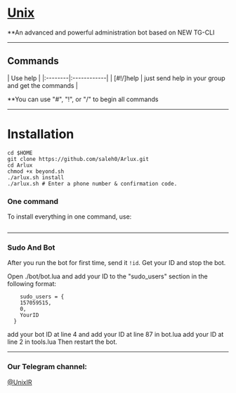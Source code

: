 # [Unix](https://telegram.me/UnixIR)

**An advanced and powerful administration bot based on NEW TG-CLI


* * *

## Commands

| Use help |
|:--------|:------------|
| [#!/]help | just send help in your group and get the commands |

**You can use "#", "!", or "/" to begin all commands

* * *

# Installation

```sh# Let's install the bot.
cd $HOME
git clone https://github.com/saleh0/Arlux.git
cd Arlux
chmod +x beyond.sh
./arlux.sh install
./arlux.sh # Enter a phone number & confirmation code.
```
### One command
To install everything in one command, use:
```shcd $HOME && git clone https://github.com/saleh0/arlux.git && cd Arlux && chmod +x arlux.sh && ./arlux.sh install && ./arlux.sh
```

* * *

### Sudo And Bot
After you run the bot for first time, send it `!id`. Get your ID and stop the bot.

Open ./bot/bot.lua and add your ID to the "sudo_users" section in the following format:
```
    sudo_users = {
    157059515,
    0,
    YourID
  }
```
add your bot ID at line 4 and add your ID at line 87 in bot.lua
add your ID at line 2 in tools.lua
Then restart the bot.


* * *

### Our Telegram channel:

[@UnixIR](https://telegram.me/UnixIR)
